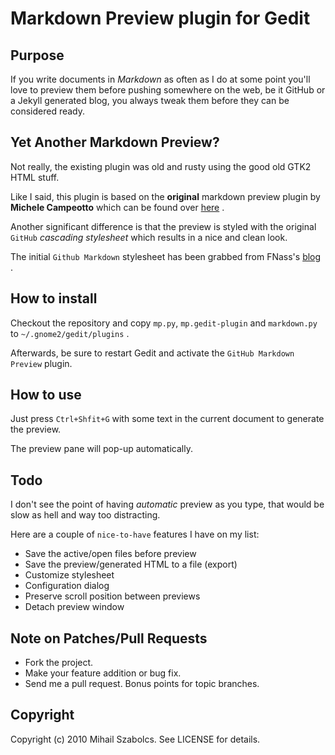 Markdown Preview plugin for Gedit
========================================

Purpose
-------

If you write documents in *Markdown* as often as I do at some point you'll
love to preview them before pushing somewhere on the web, be it GitHub or a
Jekyll generated blog, you always tweak them before they can be considered ready.

Yet Another Markdown Preview?
-----------------------------

Not really, the existing plugin was old and rusty using the good old GTK2
HTML stuff.

Like I said, this plugin is based on the **original** markdown preview plugin by
**Michele Campeotto** which can be found over [here](http://live.gnome.org/Gedit/MarkdownSupport) .

Another significant difference is that the preview is styled with the original
`GitHub` *cascading stylesheet* which results in a nice and clean look.

The initial `Github Markdown` stylesheet has been grabbed from FNass's [blog](http://fgnass.posterous.com/github-markdown-preview) .

How to install
--------------
Checkout the repository and copy `mp.py`, `mp.gedit-plugin` and `markdown.py`
to `~/.gnome2/gedit/plugins` .

Afterwards, be sure to restart Gedit and activate the `GitHub Markdown Preview` plugin.

How to use
----------
Just press `Ctrl+Shfit+G` with some text in the current document to generate the
preview.

The preview pane will pop-up automatically.

Todo
----

I don't see the point of having *automatic* preview as you type, that would be
slow as hell and way too distracting.

Here are a couple of `nice-to-have` features I have on my list:

* Save the active/open files before preview
* Save the preview/generated HTML to a file (export)
* Customize stylesheet
* Configuration dialog
* Preserve scroll position between previews
* Detach preview window


Note on Patches/Pull Requests
-----------------------------

* Fork the project.
* Make your feature addition or bug fix.
* Send me a pull request. Bonus points for topic branches.

Copyright
---------

Copyright (c) 2010 Mihail Szabolcs. See LICENSE for details.
